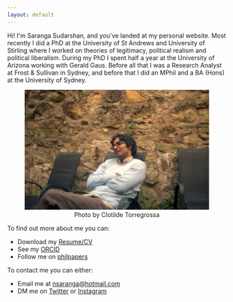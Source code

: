```yaml
---
layout: default
---
```


<!-- ![profile](/assets/profile.jpg){:style="float:right;margin:0px 0px 15px 15px;width:30%;height: auto;"}
*Credit: Clotilde Torregrossa*
-->

Hi! I'm Saranga Sudarshan, and you've landed at my personal website. Most recently I did a PhD at the University of St Andrews and University of Stirling where I worked on theories of legitimacy, political realism and political liberalism. During my PhD I spent half a year at the University of Arizona working with Gerald Gaus. Before all that I was a Research Analyst at Frost & Sullivan in Sydney, and before that I did an MPhil and a BA (Hons) at the University of Sydney.

<figure style="text-align:center;">
<img src="/assets/profile.jpg" alt="Profile"/>
<figcaption> Photo by Clotilde Torregrossa
</figcaption>
</figure>


<!-- My thesis, *Disagreement, Concepts and Convergence: A New Theory of Political Realist Legitimacy* argued for a novel conception of political realism as a theory of political legitimacy, the 'Dual Convergent Conception', by making use of recent innovations in the philosophy of language on metalinguistic negotiations, and in developmental psychology on the nature of concepts. You can read my thesis here. 

ALSO CONSIDER PUTTING OSME OF MY INSTA PHOTOS ON THE WEBSITE

-->




To find out more about me you can:
- Download my [Resume/CV](https://drive.google.com/file/d/1QIiZnlG9HH4POACNJJ_kbZK3vswjMdni/view?usp=sharing)
- See my [ORCID](https://orcid.org/0000-0002-0750-0177)
- Follow me on [philpapers](https://philpeople.org/profiles/saranga-sudarshan)

To contact me you can either:
- Email me at [nsaranga@hotmail.com](mailto:nsaranga@hotmail.com)
- DM me on [Twitter](https://www.twitter.com/humesfinger/) or [Instagram](https://www.instagram.com/humesfinger/)


